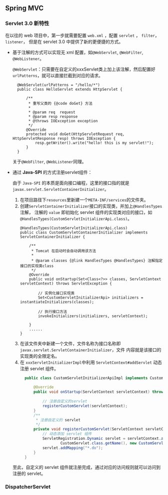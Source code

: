 ## Spring MVC

### Servlet 3.0 新特性
在以往的 web 项目中，第一步就需要配置 `web.xml` ，配置 `servlet` ， `filter`， `listener`，
但是在 servlet 3.0 中提供了新的更便捷的方式。

- 基于注解的方式可以实现无 xml 配置，如`@WebServlet`, `@WebFilter`, `@WebListener`。

    `@WebServlet`：只需要在自定义的xxxServlet类上加上该注解，然后配置好`urlPatterns`，就可以直接拦截到对应的请求。
    ```
      @WebServlet(urlPatterns = "/hello/*")
      public class HelloServlet extends HttpServlet {
      
          /**
           * 重写父类的 {@code doGet} 方法
           *
           * @param req  request
           * @param resp response
           * @throws IOException exception
           */
          @Override
          protected void doGet(HttpServletRequest req, HttpServletResponse resp) throws IOException {
              resp.getWriter().write("hello! this is my servlet!");
          }
      }
    ```
    关于`@WebFilter`, `@WebListener`同理。
    
- 通过 **Java-SPI** 的方式注册servlet组件：

    由于 `Java-SPI` 的本质是面向接口编程，这里的接口指的就是`javax.servlet.ServletContainerInitializer`。

    1. 在项目路径下`resources`里新建一个`META-INF/services`的文件夹。
    2. 创建`ServletContainerInitializer`接口的实现类，并加上`@HandlesTypes`注解，
       注解的 `value` 即初始化 servlet 组件的实现类对应的接口，如`@HandlesTypes(CustomServletInitializerApi.class)`。
        ```
        @HandlesTypes(CustomServletInitializerApi.class)
        public class CustomServletContainerInitializer implements ServletContainerInitializer {
        
            /**
             * Tomcat 在启动时会自动调用该方法
             *
             * @param classes {@link HandlesTypes @HandlesTypes} 注解指定接口的实现类class
             */
            @Override
            public void onStartup(Set<Class<?>> classes, ServletContext servletContext) throws ServletException {
        
                // 实例化接口实现类
                Set<CustomServletInitializerApi> initializers = instantiateInitializers(classes);
        
                // 执行接口方法
                invokeInitializers(initializers, servletContext);
        
            }
            ......
        }
        ```
    3. 在该文件夹中新建一个文件，文件名称为接口名称即`javax.servlet.ServletContainerInitializer`，文件
       内容就是该接口的实现类的全限定名。
    4. 在 `xxxServletInitializerImpl`中利用 `ServletContext#addServlet` 动态注册 servlet 组件。
        ```java
          public class CustomServletInitializerApiImpl implements CustomServletInitializerApi {
          
              @Override
              public void onStartup(ServletContext servletContext) throws ServletException {
          
                  // 注册自定义的servlet
                  registerCustomServlet(servletContext);
              }
              /**
               * 注册自定义的 servlet
               */
              private void registerCustomServlet(ServletContext servletContext) {
                  // 动态添加 servlet 组件
                  ServletRegistration.Dynamic servlet = servletContext.addServlet(
                          CustomServlet.class.getName(), new CustomServlet());
                  servlet.addMapping("*.do");
              }
          }
        ```
    至此，自定义的 servlet 组件就注册完成，通过对应的访问规则就可以访问到注册的 servlet。
    
### DispatcherServlet
